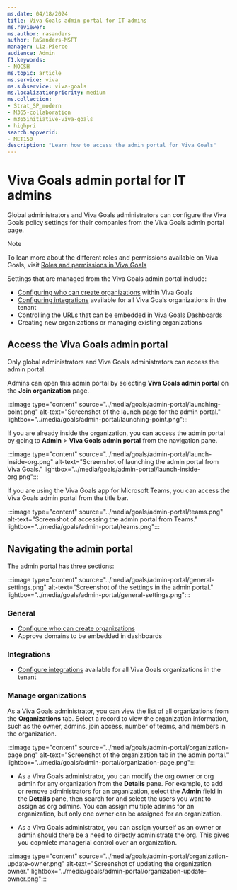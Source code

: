 ```yaml
---
ms.date: 04/18/2024
title: Viva Goals admin portal for IT admins
ms.reviewer: 
ms.author: rasanders
author: RaSanders-MSFT
manager: Liz.Pierce
audience: Admin
f1.keywords:
- NOCSH
ms.topic: article
ms.service: viva
ms.subservice: viva-goals
ms.localizationpriority: medium
ms.collection:  
- Strat_SP_modern
- M365-collaboration
- m365initiative-viva-goals
- highpri
search.appverid:
- MET150
description: "Learn how to access the admin portal for Viva Goals"
---
```


# Viva Goals admin portal for IT admins

Global administrators and Viva Goals administrators can configure the Viva Goals policy settings for their companies from the Viva Goals admin portal page.

> [!NOTE]
> To lean more about the different roles and permissions available on Viva Goals, visit [Roles and permissions in Viva Goals](roles-permissions-in-viva-goals.md)

Settings that are managed from the Viva Goals admin portal include:

- [Configuring who can create organizations](restrict-organization-creation-permissions.md) within Viva Goals
- [Configuring integrations](vg-integrations-administration-overview.md) available for all Viva Goals organizations in the tenant
- Controlling the URLs that can be embedded in Viva Goals Dashboards
- Creating new organizations or managing existing organizations

## Access the Viva Goals admin portal

Only global administrators and Viva Goals administrators can access the admin portal.

Admins can open this admin portal by selecting **Viva Goals admin portal** on the **Join organization** page. <!--Check this.-->

:::image type="content" source="../media/goals/admin-portal/launching-point.png" alt-text="Screenshot of the launch page for the admin portal." lightbox="../media/goals/admin-portal/launching-point.png":::

If you are already inside the organization, you can access the admin portal by going to **Admin** > **Viva Goals admin portal** from the navigation pane.

:::image type="content" source="../media/goals/admin-portal/launch-inside-org.png" alt-text="Screenshot of launching the admin portal from Viva Goals." lightbox="../media/goals/admin-portal/launch-inside-org.png":::

If you are using the Viva Goals app for Microsoft Teams, you can access the Viva Goals admin portal from the title bar.

:::image type="content" source="../media/goals/admin-portal/teams.png" alt-text="Screenshot of accessing the admin portal from Teams." lightbox="../media/goals/admin-portal/teams.png":::

## Navigating the admin portal

The admin portal has three sections:

:::image type="content" source="../media/goals/admin-portal/general-settings.png" alt-text="Screenshot of the settings in the admin portal." lightbox="../media/goals/admin-portal/general-settings.png":::

### General

- [Configure who can create organizations](restrict-organization-creation-permissions.md)
- Approve domains to be embedded in dashboards

### Integrations

- [Configure integrations](vg-integrations-administration-overview.md) available for all Viva Goals organizations in the tenant

### Manage organizations

As a Viva Goals administrator, you can view the list of all organizations from the **Organizations** tab. Select a record to view the organization information, such as the owner, admins, join access, number of teams, and members in the organization. <!--Check this.-->

:::image type="content" source="../media/goals/admin-portal/organization-page.png" alt-text="Screenshot of the organization tab in the admin portal." lightbox="../media/goals/admin-portal/organization-page.png":::

- As a Viva Goals administrator, you can modify the org owner or org admin for any organization from the **Details** pane. For example, to add or remove administrators for an organization, select the **Admin** field in the **Details** pane, then search for and select the users you want to assign as org admins. You can assign multiple admins for an organization, but only one owner can be assigned for an organization.

- As a Viva Goals administrator, you can assign yourself as an owner or admin should there be a need to directly administrate the org. This gives you copmlete managerial control over an organization.

:::image type="content" source="../media/goals/admin-portal/organization-update-owner.png" alt-text="Screenshot of updating the organization owner." lightbox="../media/goals/admin-portal/organization-update-owner.png":::
